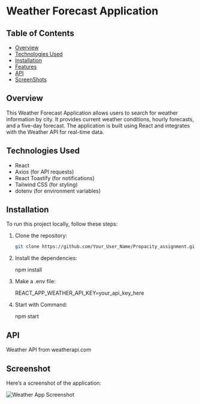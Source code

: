 # Weather Forecast Application

## Table of Contents
- [Overview](#overview)
- [Technologies Used](#technologies-used)
- [Installation](#installation)
- [Features](#features)
- [API](#api)
- [ScreenShots](#screenshot)

## Overview
This Weather Forecast Application allows users to search for weather information by city. It provides current weather conditions, hourly forecasts, and a five-day forecast. The application is built using React and integrates with the Weather API for real-time data.

## Technologies Used
- React
- Axios (for API requests)
- React Toastify (for notifications)
- Tailwind CSS (for styling)
- dotenv (for environment variables)

## Installation
To run this project locally, follow these steps:

1. Clone the repository:
   ```bash
   git clone https://github.com/Your_User_Name/Propacity_assignment.git

2. Install the dependencies:
   
   npm install

3. Make a .env file:
   
   REACT_APP_WEATHER_API_KEY=your_api_key_here

4. Start with Command:
    
   npm start

## API

 Weather API from weatherapi.com

## Screenshot

Here’s a screenshot of the application:

![Weather App Screenshot](src/Assests/Images/AssignmentPhoto.png)